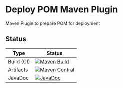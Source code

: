 # Deploy POM Maven Plugin
Maven Plugin to prepare POM for deployment

## Status

| Type       | Status                                                                                                                                                                                                                                                               |
|------------|----------------------------------------------------------------------------------------------------------------------------------------------------------------------------------------------------------------------------------------------------------------------|
| Build (CI) | [![Maven Build](https://github.com/${project.organization.name}/${project.module-root.artifactId}/actions/workflows/maven-build.yml/badge.svg)](https://github.com/${project.organization.name}/${project.module-root.artifactId}/actions/workflows/maven-build.yml) |
| Artifacts  | [![Maven Central](https://img.shields.io/maven-central/v/${project.groupId}/${project.module-root.artifactId}/badge.svg)](https://central.sonatype.com/namespace/${project.groupId}/${project.module-root.artifactId})                                               |
| JavaDoc    | [![JavaDoc](https://javadoc.io/badge/${project.groupId}/${project.module-root.artifactId}.svg)](https://javadoc.io/doc/${project.groupId}/${project.module-root.artifactId})                                                                                         |
